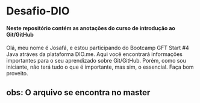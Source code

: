 # Desafio-DIO
#### Neste repositório contém as anotações do curso de introdução ao Git/GitHub
Olá, meu nome é Josafá, e estou participando do Bootcamp GFT Start #4 Java atráves da plataforma DIO.me.
Aqui você encontrará informações importantes para o seu aprendizado sobre Git/GitHub. Porém, como sou iniciante, não terá tudo o que é importante, mas sim, o essencial. Faça bom proveito.

## obs: O arquivo se encontra no master 

